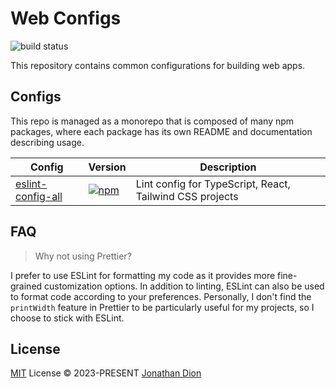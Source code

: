 # Web Configs

![build status](https://img.shields.io/github/actions/workflow/status/jonathandion/web-configs/release.yml?color=238636&label=build)

This repository contains common configurations for building web apps.

## Configs

This repo is managed as a monorepo that is composed of many npm packages, where each package has its own README and documentation describing usage.

| Config | Version | Description
|-|-|-|
| [eslint-config-all](/packages/eslint-config-all/README.md) | [![npm](https://img.shields.io/npm/v/@jdion/eslint-config?color=238636&label=)](https://npmjs.com/package/@jdion/eslint-config) | Lint config for TypeScript, React, Tailwind CSS projects

## FAQ

> Why not using Prettier?

I prefer to use ESLint for formatting my code as it provides more fine-grained customization options. In addition to linting, ESLint can also be used to format code according to your preferences. Personally, I don't find the `printWidth` feature in Prettier to be particularly useful for my projects, so I choose to stick with ESLint.

## License

[MIT](./LICENSE) License &copy; 2023-PRESENT [Jonathan Dion](https://github.com/jonathandion)
